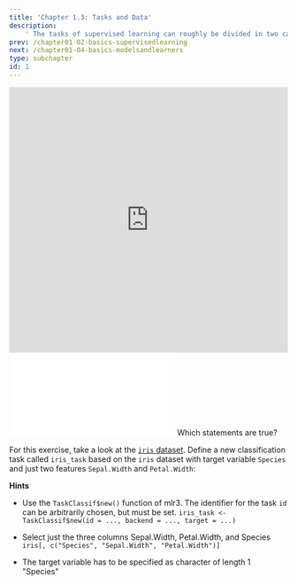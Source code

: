 ```yaml
---
title: 'Chapter 1.3: Tasks and Data'
description:
    ' The tasks of supervised learning can roughly be divided in two categories: regression (for continuous outcome) and classification (for categorical outcome). You will see some examples and get to know the notation used in this course.'
prev: /chapter01-02-basics-supervisedlearning
next: /chapter01-04-basics-modelsandlearners
type: subchapter
id: 1
---
```


<exercise id="1" title="Video Lecture">
<iframe width="100%" height="480" src="https://www.youtube.com/embed/d9YbO6P4AdU" frameborder="0" allow="accelerometer; autoplay; encrypted-media; gyroscope; picture-in-picture" allowfullscreen></iframe>
</exercise>



<exercise id="2" title="Slides">
<object data="pdfs/1/slides-basics-datatask.pdf" type="application/pdf" style="width:100%;height:480px">
    <embed src="pdfs/1/slides-basics-datatask.pdf" type="application/pdf" />
</object>
</exercise>



<exercise id="3" title="Quiz">
Which statements are true?
<choice>
<opt text="Classification is a supervised learning task." correct="true">
</opt>
<opt text="Regression is a supervised learning task." correct="true">
</opt>
<opt text="Clustering is a supervised learning task.">
</opt>
<opt text="We assume that a probability distribution characterizes the process that generates the observed data. This is called the data generating process." correct="true">
</opt>
<opt text="The data generating process is the true underlying phenomenon creating the data." correct="true">
</opt>
</choice>
</exercise>



<exercise id="4" title="Coding">

For this exercise, take a look at the [`iris` dataset](https://en.wikipedia.org/wiki/Iris_flower_data_set). Define a new classification task called `iris_task` based on the `iris` dataset with target variable `Species` and just two features `Sepal.Width` and `Petal.Width`:

<codeblock id="01_03">

**Hints**
- Use the `TaskClassif$new()` function of mlr3. The identifier for the task `id` can be arbitrarily chosen, but must be set.
`iris_task <- TaskClassif$new(id = ..., backend = ..., target = ...)`

- Select just the three columns Sepal.Width, Petal.Width, and Species
`iris[, c("Species", "Sepal.Width", "Petal.Width")]`

- The target variable has to be specified as character of length 1 "Species"

</codeblock>
</exercise>
